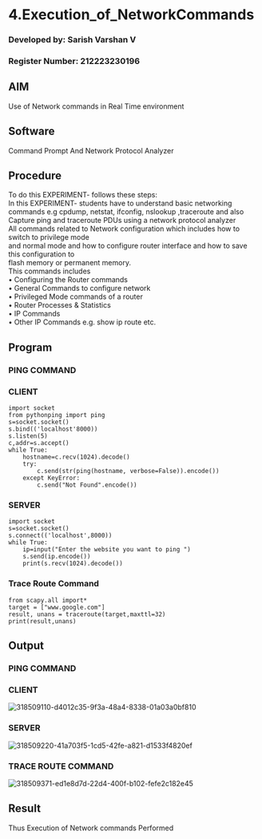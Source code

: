 # 4.Execution_of_NetworkCommands
### Developed by: Sarish Varshan V
### Register Number: 212223230196
## AIM 
Use of Network commands in Real Time environment
## Software 
Command Prompt And Network Protocol Analyzer
## Procedure
To do this EXPERIMENT- follows these steps:
<BR>
In this EXPERIMENT- students have to understand basic networking commands e.g cpdump, netstat, ifconfig, nslookup ,traceroute and also Capture ping and traceroute PDUs using a network protocol analyzer 
<BR>
All commands related to Network configuration which includes how to switch to privilege mode
<BR>
and normal mode and how to configure router interface and how to save this configuration to
<BR>
flash memory or permanent memory.
<BR>
This commands includes
<BR>
• Configuring the Router commands
<BR>
• General Commands to configure network
<BR>
• Privileged Mode commands of a router 
<BR>
• Router Processes & Statistics
<BR>
• IP Commands
<BR>
• Other IP Commands e.g. show ip route etc.
<BR>

## Program
### PING COMMAND
### CLIENT
```
import socket 
from pythonping import ping 
s=socket.socket() 
s.bind(('localhost'8000)) 
s.listen(5) 
c,addr=s.accept() 
while True: 
    hostname=c.recv(1024).decode() 
    try: 
        c.send(str(ping(hostname, verbose=False)).encode()) 
    except KeyError: 
        c.send("Not Found".encode())
```
### SERVER
```
import socket 
s=socket.socket() 
s.connect(('localhost',8000)) 
while True: 
    ip=input("Enter the website you want to ping ") 
    s.send(ip.encode()) 
    print(s.recv(1024).decode())
```
### Trace Route Command
```
from scapy.all import* 
target = ["www.google.com"] 
result, unans = traceroute(target,maxttl=32) 
print(result,unans)
```
## Output
### PING COMMAND
### CLIENT
![318509110-d4012c35-9f3a-48a4-8338-01a03a0bf810](https://github.com/sarishvarshan/4.Execution_of_NetworkCommends/assets/152167665/929fcf11-6d2d-4a9a-99eb-a5c7400bfe03)
### SERVER
![318509220-41a703f5-1cd5-42fe-a821-d1533f4820ef](https://github.com/sarishvarshan/4.Execution_of_NetworkCommends/assets/152167665/30070126-2a26-4401-9099-762385eefc97)
### TRACE ROUTE COMMAND
![318509371-ed1e8d7d-22d4-400f-b102-fefe2c182e45](https://github.com/sarishvarshan/4.Execution_of_NetworkCommends/assets/152167665/a8131a51-3cad-40ae-bfff-f7fb4a5e4aa9)




## Result
Thus Execution of Network commands Performed 
